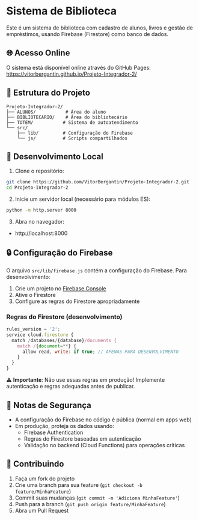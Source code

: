 # Sistema de Biblioteca

Este é um sistema de biblioteca com cadastro de alunos, livros e gestão de empréstimos, usando Firebase (Firestore) como banco de dados.

## 🌐 Acesso Online

O sistema está disponível online através do GitHub Pages:
https://vitorbergantin.github.io/Projeto-Integrador-2/

## 📁 Estrutura do Projeto

```
Projeto-Integrador-2/
├── ALUNOS/           # Área do aluno
├── BIBLIOTECARIO/    # Área do bibliotecário
├── TOTEM/           # Sistema de autoatendimento
└── src/
    ├── lib/         # Configuração do Firebase
    └── js/          # Scripts compartilhados
```

## 🚀 Desenvolvimento Local

1. Clone o repositório:
```bash
git clone https://github.com/VitorBergantin/Projeto-Integrador-2.git
cd Projeto-Integrador-2
```

2. Inicie um servidor local (necessário para módulos ES):
```bash
python -m http.server 8000
```

3. Abra no navegador:
- http://localhost:8000

## 🔒 Configuração do Firebase

O arquivo `src/lib/firebase.js` contém a configuração do Firebase. Para desenvolvimento:

1. Crie um projeto no [Firebase Console](https://console.firebase.google.com)
2. Ative o Firestore
3. Configure as regras do Firestore apropriadamente

### Regras do Firestore (desenvolvimento)
```javascript
rules_version = '2';
service cloud.firestore {
  match /databases/{database}/documents {
    match /{document=**} {
      allow read, write: if true; // APENAS PARA DESENVOLVIMENTO
    }
  }
}
```

⚠️ **Importante**: Não use essas regras em produção! Implemente autenticação e regras adequadas antes de publicar.

## 📝 Notas de Segurança

- A configuração do Firebase no código é pública (normal em apps web)
- Em produção, proteja os dados usando:
  - Firebase Authentication
  - Regras do Firestore baseadas em autenticação
  - Validação no backend (Cloud Functions) para operações críticas

## 🤝 Contribuindo

1. Faça um fork do projeto
2. Crie uma branch para sua feature (`git checkout -b feature/MinhaFeature`)
3. Commit suas mudanças (`git commit -m 'Adiciona MinhaFeature'`)
4. Push para a branch (`git push origin feature/MinhaFeature`)
5. Abra um Pull Request
